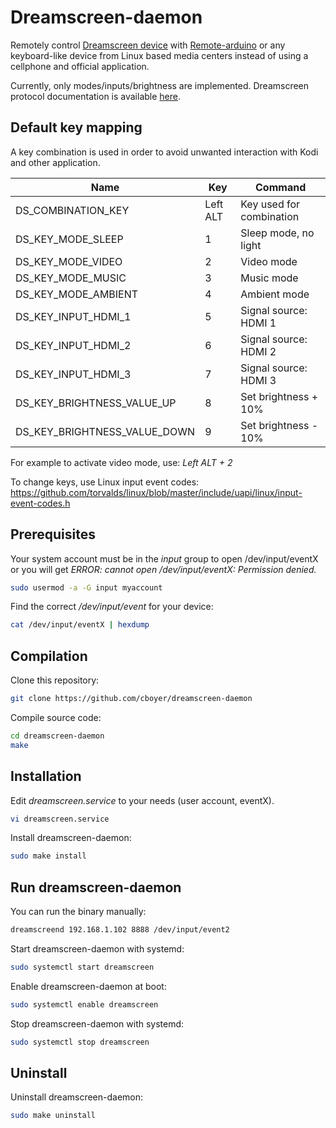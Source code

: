 # Dreamscreen-daemon

Remotely control [Dreamscreen device](https://www.dreamscreentv.com) with [Remote-arduino](https://github.com/cboyer/remote-arduino) or any keyboard-like device from Linux based media centers instead of using a cellphone and official application.

Currently, only modes/inputs/brightness are implemented.
Dreamscreen protocol documentation is available [here](https://planet.neeo.com/media/80x1kj/download/dreamscreen-v2-wifi-udp-protocol.pdf).


## Default key mapping

A key combination is used in order to avoid unwanted interaction with Kodi and other application.

Name | Key | Command
--- | --- | ---
DS_COMBINATION_KEY | Left ALT | Key used for combination
DS_KEY_MODE_SLEEP | 1 | Sleep mode, no light
DS_KEY_MODE_VIDEO | 2 | Video mode
DS_KEY_MODE_MUSIC | 3 | Music mode
DS_KEY_MODE_AMBIENT | 4 | Ambient mode
DS_KEY_INPUT_HDMI_1 | 5 | Signal source: HDMI 1
DS_KEY_INPUT_HDMI_2 | 6 | Signal source: HDMI 2
DS_KEY_INPUT_HDMI_3 | 7 | Signal source: HDMI 3
DS_KEY_BRIGHTNESS_VALUE_UP | 8 | Set brightness + 10%
DS_KEY_BRIGHTNESS_VALUE_DOWN | 9 | Set brightness - 10%

For example to activate video mode, use: *Left ALT + 2*

To change keys, use Linux input event codes: https://github.com/torvalds/linux/blob/master/include/uapi/linux/input-event-codes.h

## Prerequisites

Your system account must be in the *input* group to open /dev/input/eventX or you will get *ERROR: cannot open /dev/input/eventX: Permission denied.*

```bash
sudo usermod -a -G input myaccount
```

Find the correct */dev/input/event* for your device:
```bash
cat /dev/input/eventX | hexdump
```

## Compilation

Clone this repository:
```bash
git clone https://github.com/cboyer/dreamscreen-daemon
```

Compile source code:
```bash
cd dreamscreen-daemon
make
```

## Installation

Edit *dreamscreen.service* to your needs (user account, eventX).
```bash
vi dreamscreen.service
```

Install dreamscreen-daemon:
```bash
sudo make install
```

## Run dreamscreen-daemon

You can run the binary manually:
```bash
dreamscreend 192.168.1.102 8888 /dev/input/event2
```

Start dreamscreen-daemon with systemd:
```bash
sudo systemctl start dreamscreen
```

Enable dreamscreen-daemon at boot:
```bash
sudo systemctl enable dreamscreen
```

Stop dreamscreen-daemon with systemd:
```bash
sudo systemctl stop dreamscreen
```

## Uninstall

Uninstall dreamscreen-daemon:
```bash
sudo make uninstall
```
